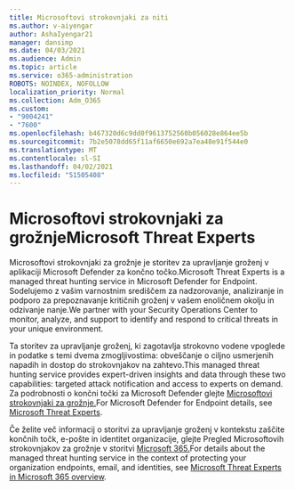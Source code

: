 ```yaml
---
title: Microsoftovi strokovnjaki za niti
ms.author: v-aiyengar
author: AshaIyengar21
manager: dansimp
ms.date: 04/03/2021
ms.audience: Admin
ms.topic: article
ms.service: o365-administration
ROBOTS: NOINDEX, NOFOLLOW
localization_priority: Normal
ms.collection: Adm_O365
ms.custom:
- "9004241"
- "7600"
ms.openlocfilehash: b467320d6c9dd0f9613752560b056028e864ee5b
ms.sourcegitcommit: 7b2e5078dd65f11af6650e692a7ea48e91f544e0
ms.translationtype: MT
ms.contentlocale: sl-SI
ms.lasthandoff: 04/02/2021
ms.locfileid: "51505408"
---
```

# <a name="microsoft-threat-experts"></a><span data-ttu-id="27404-102">Microsoftovi strokovnjaki za grožnje</span><span class="sxs-lookup"><span data-stu-id="27404-102">Microsoft Threat Experts</span></span>

<span data-ttu-id="27404-103">Microsoftovi strokovnjaki za grožnje je storitev za upravljanje groženj v aplikaciji Microsoft Defender za končno točko.</span><span class="sxs-lookup"><span data-stu-id="27404-103">Microsoft Threat Experts is a managed threat hunting service in Microsoft Defender for Endpoint.</span></span>  <span data-ttu-id="27404-104">Sodelujemo z vašim varnostnim središčem za nadzorovanje, analiziranje in podporo za prepoznavanje kritičnih groženj v vašem enoličnem okolju in odzivanje nanje.</span><span class="sxs-lookup"><span data-stu-id="27404-104">We partner with your Security Operations Center to monitor, analyze, and support to identify and respond to critical threats in your unique environment.</span></span>

<span data-ttu-id="27404-105">Ta storitev za upravljanje groženj, ki zagotavlja strokovno vodene vpoglede in podatke s temi dvema zmogljivostima: obveščanje o ciljno usmerjenih napadih in dostop do strokovnjakov na zahtevo.</span><span class="sxs-lookup"><span data-stu-id="27404-105">This managed threat hunting service provides expert-driven insights and data through these two capabilities: targeted attack notification and access to experts on demand.</span></span> <span data-ttu-id="27404-106">Za podrobnosti o končni točki za Microsoft Defender glejte [Microsoftovi strokovnjaki za grožnje.]( https://docs.microsoft.com/microsoft-365/security/defender-endpoint/microsoft-threat-experts)</span><span class="sxs-lookup"><span data-stu-id="27404-106">For Microsoft Defender for Endpoint details, see [Microsoft Threat Experts]( https://docs.microsoft.com/microsoft-365/security/defender-endpoint/microsoft-threat-experts).</span></span>

<span data-ttu-id="27404-107">Če želite več informacij o storitvi za upravljanje groženj v kontekstu zaščite končnih točk, e-pošte in identitet organizacije, glejte Pregled Microsoftovih strokovnjakov za grožnje v storitvi [Microsoft 365.](https://docs.microsoft.com/microsoft-365/security/mtp/microsoft-threat-experts?view=o365-worldwide)</span><span class="sxs-lookup"><span data-stu-id="27404-107">For details about the managed threat hunting service in the context of protecting your organization endpoints, email, and identities, see [Microsoft Threat Experts in Microsoft 365 overview](https://docs.microsoft.com/microsoft-365/security/mtp/microsoft-threat-experts?view=o365-worldwide).</span></span>